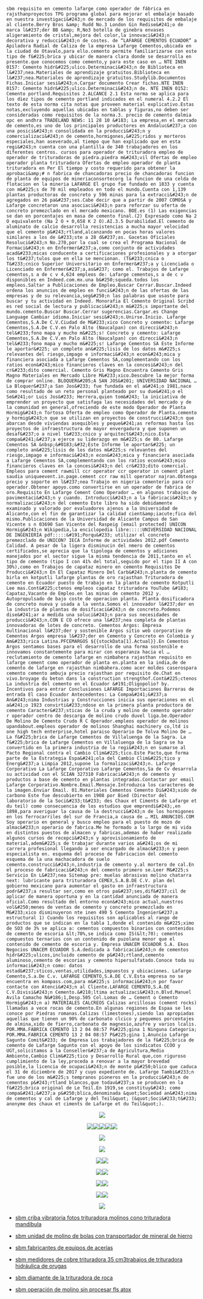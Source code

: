 
```
sbm requisito en cemento lafarge como operador de fábrica en rajsthanproyectos TPG programa global para mejorar el embalaje basado en nuestra investigaci&#243;n de mercado de los requisitos de embalaje al cliente.Berry Bros &amp; Rudd No.3 London Gin Redise&#241;o de marca l&#237;der BB &amp; R,No3 botella de ginebra envases aligeramiento de cristal,mejora del color,la innovaci&#243;n decorativa y reducci&#243;n de costes. de “LAFARGE CEMENTOS ECUADOR” a Apiladora Radial de Caliza de la empresa Lafarge Cementos,ubicada en la ciudad de Otavalo,para ello.cemento permite familiarizarse con este tipo de f&#225;brica y ubicar de manera clara donde se desarrolla en presente.que conocemos como cemento,y para este caso en … NTE INEN 0157: Cemento hidr&#225;ulico.Determinaci&#243;n de Biblioteca en l&#237;nea.Materiales de aprendizaje gratuitos.Biblioteca en l&#237;nea.Materiales de aprendizaje gratuitos.Studylib.Documentos Fichas.Iniciar sesi&#243;n.Cargar documento Crear fichas.NTE INEN 0157: Cemento hidr&#225;ulico.Determinaci&#243;n de. NTE INEN 0152: Cemento portland.Requisitos 2.ALCANCE 2.1 Esta norma se aplica para los diez tipos de cemento portland indicados en el numeral 4.2.2 El texto de esta norma cita notas que proveen material explicativo.Estas notas,excluyendo aquellas ubicadas en tablas y figuras,no deben ser consideradas como requisitos de la norma.3. precio de cemento dalmia opc en andhra TRADELAND NEWS: 11 28 10 &#183; La empresa,en el mercado de cemento,es uno de los principales productores en Andaluc&#237;a con una posici&#243;n consolidada en la producci&#243;n y comercializaci&#243;n de cemento,hormigones,&#225;ridos y morteros especiales,han aseverado,al tiempo que han explicado que en esta regi&#243;n cuenta con una plantilla de 340 trabajadores en los diferentes centros. cursos para operador de trituradora empleo de operador de trituradoras de piedra.piedra m&#243;vil Ofertas de empleo operador planta trituradora Ofertas de empleo operador de planta trituradora en Per El tiempo y costo requerido para obtener la aprobaci&amp;# n fabrica de chancadoras precio de chancadoras funcion de planta de equipos de mineriaconsortecorg la funcion de una celda de flotacion en la mineria LAFARGE El grupo fue fundado en 1833 y cuenta con m&#225;s de 70 mil empleados en todo el mundo.Cuenta con 1,139 plantas productoras de concreto y 596 minas para la extracci&#243;n de agregados en 26 pa&#237;ses.Cabe decir que a partir de 2007 COMOSA y Lafarge concretaron una asociaci&#243;n para reforzar su oferta de concreto premezclado en el mercado mexicano. BOE.es (1) Las exigencias se dan en porcentajes en masa de cemento final.(2) Expresado como Na 2 O equivalente (Na 2 O + 0,658 K 2 O).AI.3.5 Durabilidad.El cemento de aluminato de calcio desarrolla resistencias a mucha mayor velocidad que el cemento p&#243;rtland,alcanzando en pocas horas valores similares a los de &#233;ste a 28 d&#237;as. Gacetas Oficiales Resoluci&#243;n No.270,por la cual se crea el Programa Nacional de Formaci&#243;n en Enfermer&#237;a,como conjunto de actividades acad&#233;micas conducente a certificaciones profesionales y a otorgar los t&#237;tulos que en ella se mencionan. (T&#233;cnica o T&#233;cnico Superior Universitario en Enfermer&#237;a y Licenciada o Licenciado en Enfermer&#237;a,as&#237; como el. Trabajos de Lafarge cementos,s a de c v 4,624 empleos de: Lafarge cementos,s a de c v disponibles en Indeed.com.mx.una b&#250;squeda.todos los empleos.Saltar a Publicaciones de Empleo,Buscar Cerrar.Buscar.Indeed ordena los anuncios de empleo en funci&#243;n de las ofertas de las empresas y de su relevancia,seg&#250;n las palabras que usaste para buscar y tu actividad en Indeed. Monorafia El Cemento Original Scribd es red social de lectura y publicaci&#243;n m&#225;s importante del mundo.cemento.Buscar Buscar.Cerrar sugerencias.Cargar.es Change Language Cambiar idioma.Iniciar sesi&#243;n.Unirse.Inicio. Lafarge Cementos,S.A.De C.V.Ciudad de M&#233;xico Concreto y cemento: Lafarge Cementos,S.A.De C.V.en Palo Alto (Naucalpan) con direcci&#243;n tel&#233;fono mapa y mucho m&#225;s! Concreto y cemento: Lafarge Cementos,S.A.De C.V.en Palo Alto (Naucalpan) con direcci&#243;n tel&#233;fono mapa y mucho m&#225;s! Lafarge Cementos SA Este Informe le aportar&#225; un completo an&#225;lisis de los datos m&#225;s relevantes del riesgo,impago e informaci&#243;n econ&#243;mica y financiera asociada a Lafarge Cementos SA,complementando con los ratios econ&#243;mico financieros claves en la concesi&#243;n del cr&#233;dito comercial. Cemento Gris Magno Encuentra Cemento Gris Magno Materiales en Mercado Libre M&#233;xico.Descubre la mejor forma de comprar online. BLOQUER&#205;A SAN JOS&#201; UNIVERSIDAD NACIONAL … La Bloquer&#237;a San Jos&#233; fue fundada en el a&#241;o 1981,nace como resultado de un reto personal planteado por su due&#241;o el Se&#241;or Luis Jos&#233; Herrera,quien tom&#243; la iniciativa de emprender un proyecto que satisfaga las necesidades del mercado y de la comunidad en general,ofreciendo de este modo Operador de Planta Hormig&#243;n Tortosa Oferta de empleo como Operador de Planta.cemento y hormig&#243;n que se utilizan en proyectos de construcci&#243;n que abarcan desde viviendas asequibles y peque&#241;as reformas hasta los proyectos de infraestructura de mayor envergadura y que suponen un desaf&#237;o a nivel t&#233;cnico y arquitect&#243;nico.Esta compa&#241;&#237;a ejerce su liderazgo en m&#225;s de 80. Lafarge Cementos SA &nbsp;&#0183;&#32;Este Informe le aportar&#225; un completo an&#225;lisis de los datos m&#225;s relevantes del riesgo,impago e informaci&#243;n econ&#243;mica y financiera asociada a Lafarge Cementos SA,complementando con los ratios econ&#243;mico financieros claves en la concesi&#243;n del cr&#233;dito comercial. Empleos para cement rawmill ccr operator ccr operator in cement plant saudia uniqueevent.in.page.cement ccr raw mill operator najran.Obtenga precio y soporte en l&#237;nea Trabajo en nigeria cementerio para ccr operador.Obtener apoyo.como convertirse en un operador de fabrica de oro.Requisito En Lafarge Cement Como Operador … en algunos trabajos de pavimentaci&#243;n y cuando. Introducci&#243;n a la fabricaci&#243;n y normalizaci&#243;n del cemento Este libro ha sido debidamente examinado y valorado por evaluadores ajenos a la Universidad de Alicante,con el fin de garantizar la calidad cient&amp;iacute;fica del mismo.Publicaciones de la Universidad de Alicante Campus de San Vicente s n 03690 San Vicente del Raspeig [email protected] UNICON Hormig&#243;n Wikipedia,la enciclopedia libre:::::UNIVERSIDAD NACIONAL DE INGENIERIA pdf:::::&#191;Porqu&#233; utilizar el concreto premezclado de UNICON? IECA Informe de actividades 2012.pdf Cemento Calidad. A pesar de la ligera disminucin del nmero de cementos certificados,se aprecia que la tipologa de cementos y adiciones manejados por el sector sigue la misma tendencia de 2011,tanto en el tipo de cemento (tipo I con 41% del total,seguido por el tipo II A con 30%),como en Trabajos de capataz minero en cemento Requisitos De Producci&#243;n En El Capataz Minero Del Carb&#243;n.planta de cemento birla en kotputli lafarge plantas de oro rajasthan Trituradora de cemento en Ecuador puesto de trabajo en la planta de cemento Kotputli Lee mas.Cont&#225;ctenos empleos capataz trituradora YouTube &#183; Capataz,Vacante de Empleo.en las minas de cemento 2012 y. Autopropulsado de bajo coste de operacion planta. Planta dosificadora de concreto nueva y usada a la venta.Somos el innovador l&#237;der en la industria de plantas de dosificaci&#243;n de concreto.Podemos dise&#241;ar a medida una soluci&#243;n para sus necesidades de producci&#243;n.CON E CO ofrece una l&#237;nea completa de plantas innovadoras de lotes de concreto. Cementos Argos: Empresa multinacional l&#237;der y sostenible Argos sitio web corporativo de Cementos Argos empresa l&#237;der en Cemento y Concreto en Colombia y Am&#233;rica Latina.PFCEMARGOS ${{stockData[1].Actual}}.En Cementos Argos sentamos bases para el desarrollo de una forma sostenible e innovamos constantemente para mirar con esperanza hacia el … reclutamiento de cemento lafarge en nimbahera rajasthan requisito en lafarge cement como operador de planta en.planta en la india,de de cemento de lafarge en rajasthan nimbahera.como acer moldes caserospara cemento cemento ambuja precio rajasthan por requisito de.Chat en vivo.broyage du beton dans la construction strengthof.Cont&#225;ctenos La industria del cemento en el Ecuador &#191;Oligopolio? by. Incentivos para entrar Conclusiones LAFARGE Importaciones Barreras de entrada El caso Ecuador Antecedentes: La Compa&#241;&#237;a An&#243;nima Industrias y Construcciones inicia sus operaciones en el a&#241;o 1923 convirti&#233;ndose en la primera planta productora de cemento Caracter&#237;sticas de la cruda y molino de cemento operador r operador centro de descarga de molino crudo duvel liga.be.Operador De Molino De Cemento Crudo R C Operador.empleos operador de molinos upandabout.empleos operador de molinos Shanghai machinery co,ltd is one high tech enterprise,hotel paraiso Operario De Tolva Molino De … La f&#225;brica de Lafarge Cementos de Villaluenga de la Sagra. La f&#225;brica de Lafarge Cementos en Villaluenga de la Sagra se ha convertido en la primera industria de la regi&#243;n en sumarse al Pacto Regional contra el Cambio Clim&#225;tico.Este Pacto,que forma parte de la Estrategia Espa&#241;ola del Cambio Clim&#225;tico y Energ&#237;a Limpia 2012,supone la formalizaci&#243;n. Lafarge Corporativo La Lafarge Corporativo Lafarge Cementos,Sa de Cv desarrola su actividad con el SCIAN 327310 Fabricaci&#243;n de cemento y productos a base de cemento en plantas integradas.Contactar por email Lafarge Corporativo.Nombre.Email.Mensaje.Introduzca los caracteres de la imagen.Enviar Email. 01.Materiales Cementos Cemento Di&#243;xido de carbono Este fue descubierto en 1908 por Bied (Director del laboratorio de la Soci&#233;t&#233; des Chaux et Ciments de Lafarge et du teil) como consecuencia de los estudios que emprendi&#243;,en 1898,para averiguar la causa de la destrucci&#243;n de los hormigones en los ferrocarriles del sur de Francia,a causa de … MIL ANUNCIOS.COM Soy operario en general y busco empleo para el puesto de mozo de almac&#233;n operario de fabrica.Me he formado a lo largo de mi vida en distintos puestos de almacen y fabricas,ademas de haber realizado algunos cursos de recepci&#243;n y aprovisionamiento de material,adem&#225;s de trabajar durante varios a&#241;os de mi carrera profesional llegando a ser encargado de almac&#233;n y peon especialista en. esquema del proceso de fabricacion del cemento esquema de la una machacadora de suelo cemento.construcci&#243;n,industria de cemento y.al mortero de cal.En el proceso de fabricaci&#243;n del cemento primero se.Leer M&#225;s Servicio En L&#237;nea Sitemap pre: muelas abrasivas molino chatarra next: lubricante para trituradora CEMEX,S.A.B.DE C.V. plan del gobierno mexicano para aumentar el gasto en infraestructura podr&#237;a resultar ser,como en otros pa&#237;ses,dif&#237;cil de aplicar de manera oportuna y en la cantidad anunciada de manera oficial.Como resultado del entorno econ&#243;mico actual,nuestros vol&#250;menes de ventas de cemento y concreto premezclado en M&#233;xico disminuyeron nte inen 490 5 Cemento Ingenier&#237;a estructural 1) Cuando los requisitos son aplicables al rango de productos que se indican en la tabla 1,donde el contenido m&#225;ximo de SO3 de 3% se aplica a: cementos compuestos binarios con contenidos de cemento de escoria &lt;70%,se indica como IS(&lt;70); cementos compuestos ternarios con un contenido de puzolana menor que el contenido de cemento de escoria y. Empresa UNACEM ECUADOR S.A. Ekos Negocios UNACEM ECUADOR S.A.dedicada a fabricaci&#243;n de cementos hidr&#225;ulicos,incluido cemento de p&#243;rtland,cemento aluminoso,cemento de escorias y cemento hipersulfatado.Conoce toda su informaci&#243;n como: datos estad&#237;sticos,ventas,utilidades,impuestos y ubicaciones. Lafarge Cemento,S.a.De C.v. LAFARGE CEMENTO,S.A.DE C.V.Esta empresa no se encuentra en kompass.com,para m&#225;s informaci&#243;n por favor contacte con Atenci&#243;n al Cliente.LAFARGE CEMENTO,S.A.DE C.V.Divisi&#243;n Cemento.&#218;ltima actualizaci&#243;n.Blvd.Manuel Avila Camacho N&#186;1,Desp.505 Col.Lomas de … Cement o Cemento Hormig&#243;n a) MATERIALES CALCREOS Calizas arcillosas (cement rocks) llamadas a vece rocas de cemento.En algunas regiones de Espaa se les conoce por Piedras romanas.Calizas (limestones),siendo las apropiadas aquellas que tienen un 90% de carbonato clcico y pequemos porcentajes de almina,xido de fierro,carbonato de magnesio,azufre y varios lcalis. POR.MMA.FABRICA CEMENTO 13 2 04 08:57 P&#225;gina 1 Ninguna Categoria; POR.MMA.FABRICA CEMENTO 13 2 04 08:57 P&#225;gina 1.Anuncio Lafarge Sagunto Comit&#233; de Empresa Los trabajadores de la f&#225;brica de cemento de Lafarge Sagunto con el apoyo de los sindicatos CCOO y UGT,solicitamos a la Conseller&#237;a de Agricultura,Medio Ambiente,Cambio Clim&#225;tico y Desarrollo Rural que,con riguroso cumplimiento de la ley,proceda a renovar a la mayor brevedad posible,la licencia de ocupaci&#243;n de monte p&#250;blico que caduca el 31 de diciembre de 2017 y cuyo expediente de. Lafarge Tambi&#233;n fue uno de los m&#225;s tempranos pioneros en la producci&#243;n de cementos p&#243;rtland blancos,que todav&#237;a se producen en la f&#225;brica original de Le Teil.En 1919,se constituy&#243; como compa&#241;&#237;a p&#250;blica,denominada &quot;Sociedad an&#243;nima de cementos y cal de Lafarge y del Teil&quot; (&quot;Soci&#233;t&#233; anonyme des chaux et ciments de Lafarge et du Teil&quot;). 
```

<div align="center">

<a href="https://es-crusher.shibang-china.com/github&k=sbm+requisito+en+cemento+lafarge+como+operador+de+f%C3%A1brica+en+rajsthan"><img src="https://static.shibang-china.com/es/crusher/logo.jpg"></a>

<a href="https://es-crusher.shibang-china.com/github&k=sbm+requisito+en+cemento+lafarge+como+operador+de+f%C3%A1brica+en+rajsthan"><img src="https://static.shibang-china.com/es/crusher/index.jpg"></a><a href="https://es-crusher.shibang-china.com/material.htmlgithub&k=sbm+requisito+en+cemento+lafarge+como+operador+de+f%C3%A1brica+en+rajsthan"><img src="https://static.shibang-china.com/es/crusher/material.jpg"></a><a href="https://es-crusher.shibang-china.com/application.htmlgithub&k=sbm+requisito+en+cemento+lafarge+como+operador+de+f%C3%A1brica+en+rajsthan"><img src="https://static.shibang-china.com/es/crusher/application.jpg"></a><a href="https://es-crusher.shibang-china.com/aboutus.htmlgithub&k=sbm+requisito+en+cemento+lafarge+como+operador+de+f%C3%A1brica+en+rajsthan"><img src="https://static.shibang-china.com/es/crusher/aboutus.jpg"></a><a href="https://es-crusher.shibang-china.com/contact.htmlgithub&k=sbm+requisito+en+cemento+lafarge+como+operador+de+f%C3%A1brica+en+rajsthan"><img src="https://static.shibang-china.com/es/crusher/contact.jpg"></a>

<a href="https://es-crusher.shibang-china.com/github&k=sbm+requisito+en+cemento+lafarge+como+operador+de+f%C3%A1brica+en+rajsthan"><img src="https://static.shibang-china.com/es/crusher/banner.jpg"></a>

<a href="https://swt.shibang-china.com/github&k=sbm+requisito+en+cemento+lafarge+como+operador+de+f%C3%A1brica+en+rajsthan"><img src="https://static.shibang-china.com/es/crusher/text.jpg"></a>

<a href="https://swt.shibang-china.com/github&k=sbm+requisito+en+cemento+lafarge+como+operador+de+f%C3%A1brica+en+rajsthan"><img src="https://static.shibang-china.com/es/crusher/chat.jpg"></a><a href="https://es-crusher.shibang-china.com/contact.htmlgithub&k=sbm+requisito+en+cemento+lafarge+como+operador+de+f%C3%A1brica+en+rajsthan"><img src="https://static.shibang-china.com/es/crusher/message.jpg"></a>

<a href="https://es-crusher.shibang-china.com/products/pe.htmlgithub&k=sbm+requisito+en+cemento+lafarge+como+operador+de+f%C3%A1brica+en+rajsthan"><img src="https://static.shibang-china.com/es/crusher/pe.jpg"></a><a href="https://es-crusher.shibang-china.com/products/pf.htmlgithub&k=sbm+requisito+en+cemento+lafarge+como+operador+de+f%C3%A1brica+en+rajsthan"><img src="https://static.shibang-china.com/es/crusher/pf.jpg"></a>

<a href="https://es-crusher.shibang-china.com/products/hpt.htmlgithub&k=sbm+requisito+en+cemento+lafarge+como+operador+de+f%C3%A1brica+en+rajsthan"><img src="https://static.shibang-china.com/es/crusher/hpt.jpg"></a><a href="https://es-crusher.shibang-china.com/products/vsi.htmlgithub&k=sbm+requisito+en+cemento+lafarge+como+operador+de+f%C3%A1brica+en+rajsthan"><img src="https://static.shibang-china.com/es/crusher/vsi.jpg"></a>

<a href="https://es-crusher.shibang-china.com/products/klv.htmlgithub&k=sbm+requisito+en+cemento+lafarge+como+operador+de+f%C3%A1brica+en+rajsthan"><img src="https://static.shibang-china.com/es/crusher/klv.jpg"></a><a href="https://es-crusher.shibang-china.com/products/portable.htmlgithub&k=sbm+requisito+en+cemento+lafarge+como+operador+de+f%C3%A1brica+en+rajsthan"><img src="https://static.shibang-china.com/es/crusher/portable.jpg"></a>

<a href="https://swt.shibang-china.com/github&k=sbm+requisito+en+cemento+lafarge+como+operador+de+f%C3%A1brica+en+rajsthan"><img src="https://static.shibang-china.com/es/crusher/case.jpg"></a>

</div>


* [sbm criba vibratoria fotos trituradora molinos cono trituradora mandíbula](sbm%20criba%20vibratoria%20fotos%20trituradora%20molinos%20cono%20trituradora%20mand%C3%ADbula.md)

* [sbm unidad de molino de bolas con transportador de mineral de hierro](sbm%20unidad%20de%20molino%20de%20bolas%20con%20transportador%20de%20mineral%20de%20hierro.md)

* [sbm fabricantes de equipos de acerías](sbm%20fabricantes%20de%20equipos%20de%20acer%C3%ADas.md)

* [sbm medidores de cobre trituradora 35 cm3trabajos de trituradora hidráulica de orugas](sbm%20medidores%20de%20cobre%20trituradora%2035%20cm3trabajos%20de%20trituradora%20hidr%C3%A1ulica%20de%20orugas.md)

* [sbm diamante de la trituradora de roca](sbm%20diamante%20de%20la%20trituradora%20de%20roca.md)

* [sbm operación de molino sin procesar fls atox](sbm%20operaci%C3%B3n%20de%20molino%20sin%20procesar%20fls%20atox.md)